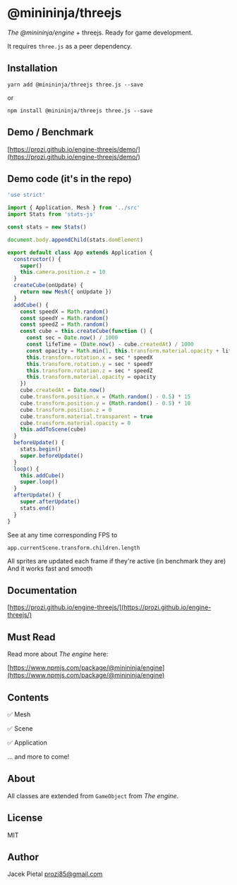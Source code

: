 # @minininja/threejs

*The @minininja/engine* + threejs. Ready for game development.

It requires `three.js` as a peer dependency.


## Installation

`yarn add @minininja/threejs three.js --save`

or

`npm install @minininja/threejs three.js --save`


## Demo / Benchmark

[https://prozi.github.io/engine-threejs/demo/](https://prozi.github.io/engine-threejs/demo/)


## Demo code (it's in the repo)

```javascript
'use strict'

import { Application, Mesh } from '../src'
import Stats from 'stats-js'

const stats = new Stats()

document.body.appendChild(stats.domElement)

export default class App extends Application {
  constructor() {
    super()
    this.camera.position.z = 10
  }
  createCube(onUpdate) {
    return new Mesh({ onUpdate })
  }
  addCube() {
    const speedX = Math.random()
    const speedY = Math.random()
    const speedZ = Math.random()
    const cube = this.createCube(function () {
      const sec = Date.now() / 1000
      const lifeTime = (Date.now() - cube.createdAt) / 1000
      const opacity = Math.min(1, this.transform.material.opacity + lifeTime * 0.1)
      this.transform.rotation.x = sec * speedX
      this.transform.rotation.y = sec * speedY
      this.transform.rotation.z = sec * speedZ
      this.transform.material.opacity = opacity
    })
    cube.createdAt = Date.now()
    cube.transform.position.x = (Math.random() - 0.5) * 15
    cube.transform.position.y = (Math.random() - 0.5) * 10
    cube.transform.position.z = 0
    cube.transform.material.transparent = true
    cube.transform.material.opacity = 0
    this.addToScene(cube)
  }
  beforeUpdate() {
    stats.begin()
    super.beforeUpdate()
  }
  loop() {
    this.addCube()
    super.loop()
  }
  afterUpdate() {
    super.afterUpdate()
    stats.end()
  }
}
```

See at any time corresponding FPS to

`app.currentScene.transform.children.length`

All sprites are updated each frame if they're active (in benchmark they are)
And it works fast and smooth


## Documentation

[https://prozi.github.io/engine-threejs/](https://prozi.github.io/engine-threejs/)


## Must Read

Read more about *The engine* here:

[https://www.npmjs.com/package/@minininja/engine](https://www.npmjs.com/package/@minininja/engine)


## Contents

✅ Mesh

✅ Scene

✅ Application

... and more to come!


## About

All classes are extended from `GameObject` from *The engine*.


## License

MIT


## Author

Jacek Pietal <prozi85@gmail.com>
